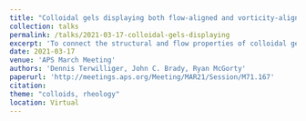 ```yaml
---
title: "Colloidal gels displaying both flow-aligned and vorticity-aligned flocs under shear"
collection: talks
permalink: /talks/2021-03-17-colloidal-gels-displaying
excerpt: 'To connect the structural and flow properties of colloidal gels we experimentally probe colloid-polymer mixtures on a rheometer with an optical microscopy attachment. We study mixtures of a polymer and temperature-responsive hydrogel particles (pNIPAM) which undergo fluid-fluid phase separation or gelation at room temperature depending on concentrations. At higher temperatures (above about 32 °C) the hydrogel particles form a gel. We observe these mixtures as they are sheared in a parallel-plate geometry with an optically transparent base plate and a small gap thickness. At room temperature, we observe flow-aligned domains with shear-rate-dependent dimensions. Above 32 °C, the stronger interparticle attraction leads to vorticity-aligned flocs. We can cycle between flow-aligned and vorticity-aligned domains by varying the temperature by just a couple degrees. This allows us to investigate the formation of these shear-induced domains and to connect their spatial characteristics with the bulk sample flow properties.'
date: 2021-03-17
venue: 'APS March Meeting'
authors: 'Dennis Terwilliger, John C. Brady, Ryan McGorty'
paperurl: 'http://meetings.aps.org/Meeting/MAR21/Session/M71.167'
citation: 
theme: "colloids, rheology"
location: Virtual
---
```


